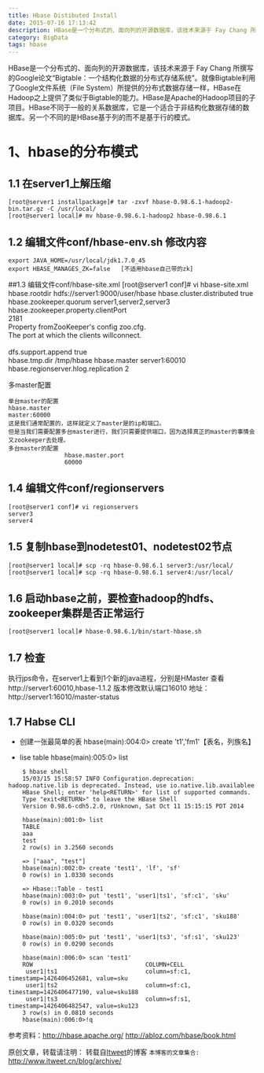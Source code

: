 ```yaml
---
title: Hbase Distibuted Install
date: 2015-07-16 17:13:42
description: HBase是一个分布式的、面向列的开源数据库，该技术来源于 Fay Chang 所撰写的Google论文“Bigtable：一个结构化数据的分布式存储系统”。
category: BigData
tags: hbase
---
```


HBase是一个分布式的、面向列的开源数据库，该技术来源于 Fay Chang 所撰写的Google论文“Bigtable：一个结构化数据的分布式存储系统”。就像Bigtable利用了Google文件系统（File System）所提供的分布式数据存储一样，HBase在Hadoop之上提供了类似于Bigtable的能力。HBase是Apache的Hadoop项目的子项目。HBase不同于一般的关系数据库，它是一个适合于非结构化数据存储的数据库。另一个不同的是HBase基于列的而不是基于行的模式。

# 1、hbase的分布模式

## 1.1 在server1上解压缩
	[root@server1 installpackage]# tar -zxvf hbase-0.98.6.1-hadoop2-bin.tar.gz -C /usr/local/
	[root@server1 local]# mv hbase-0.98.6.1-hadoop2 hbase-0.98.6.1

## 1.2 编辑文件conf/hbase-env.sh 修改内容
    export JAVA_HOME=/usr/local/jdk1.7.0_45
	export HBASE_MANAGES_ZK=false	[不适用hbase自己带的zk]

##1.3 编辑文件conf/hbase-site.xml
	[root@server1 conf]# vi hbase-site.xml 
	<property>
	  <name>hbase.rootdir</name>
	  <value>hdfs://server1:9000/user/hbase</value>
	</property>
	<property>
	  <name>hbase.cluster.distributed</name>
	  <value>true</value>
	</property>
	<property>
	  <name>hbase.zookeeper.quorum</name>
	  <value>server1,server2,server3</value>
	</property>	
	<property>  
	 <name>hbase.zookeeper.property.clientPort</name>  
	 <value>2181</value>  
	 <description>Property fromZooKeeper's config zoo.cfg.  
	 The port at which the clients willconnect.  
	 </description>  
	</property>
	<property>
	 <name>dfs.support.append</name>
	 <value>true</value>
	</property>  
	<property>
	 <name>hbase.tmp.dir</name>
	 <value>/tmp/hbase</value>
	 </property>
	<property>
	  <name>hbase.master</name>
	  <value>server1:60010</value>
	</property>	
	<property>
	 <name>hbase.regionserver.hlog.replication</name>
	 <value>2</value>
	</property>

多master配置
```
单台master的配置
hbase.master
master:60000
这是我们通常配置的，这样就定义了master是的ip和端口。
但是当我们需要配置多台master进行，我们只需要提供端口，因为选择真正的master的事情会又zookeeper去处理。
多台master的配置
                hbase.master.port
                60000
```

## 1.4 编辑文件conf/regionservers
	[root@server1 conf]# vi regionservers
    server3
    server4	

## 1.5 复制hbase到nodetest01、nodetest02节点
	[root@server1 local]# scp -rq hbase-0.98.6.1 server3:/usr/local/
	[root@server1 local]# scp -rq hbase-0.98.6.1 server4:/usr/local/

## 1.6 启动hbase之前，要检查hadoop的hdfs、zookeeper集群是否正常运行
    [root@server1 local]# hbase-0.98.6.1/bin/start-hbase.sh


## 1.7 检查
   执行jps命令，在server1上看到1个新的java进程，分别是HMaster
   查看http://server1:60010,hbase-1.1.2 版本修改默认端口16010 
   地址：http://server1:16010/master-status

## 1.7 Habse CLI
- 创建一张最简单的表
  hbase(main):004:0> create 't1','fm1'【表名，列族名】

- lise table
  hbase(main):005:0> list

```
	$ hbase shell
	15/03/15 15:58:57 INFO Configuration.deprecation: hadoop.native.lib is deprecated. Instead, use io.native.lib.availablee
	HBase Shell; enter 'help<RETURN>' for list of supported commands.
	Type "exit<RETURN>" to leave the HBase Shell
	Version 0.98.6-cdh5.2.0, rUnknown, Sat Oct 11 15:15:15 PDT 2014

	hbase(main):001:0> list
	TABLE                                                                                                                                  
	aaa                                                                                                                                    
	test                                                                                                                                   
	2 row(s) in 3.2560 seconds

	=> ["aaa", "test"]
	hbase(main):002:0> create 'test1', 'lf', 'sf'
	0 row(s) in 1.0330 seconds

	=> Hbase::Table - test1
	hbase(main):003:0> put 'test1', 'user1|ts1', 'sf:c1', 'sku'
	0 row(s) in 0.2010 seconds

	hbase(main):004:0> put 'test1', 'user1|ts2', 'sf:c1', 'sku188'
	0 row(s) in 0.0320 seconds

	hbase(main):005:0> put 'test1', 'user1|ts3', 'sf:s1', 'sku123'
	0 row(s) in 0.0290 seconds

	hbase(main):006:0> scan 'test1'
	ROW                                COLUMN+CELL                                                                                         
	 user1|ts1                         column=sf:c1, timestamp=1426406452681, value=sku                                                   
	 user1|ts2                         column=sf:c1, timestamp=1426406477190, value=sku188                                                
	 user1|ts3                         column=sf:s1, timestamp=1426406482547, value=sku123                                                
	3 row(s) in 0.0810 seconds
	hbase(main):006:0>!q
```

参考资料：http://hbase.apache.org/
		  http://abloz.com/hbase/book.html


原创文章，转载请注明： 转载自[Itweet](http://www.itweet.cn)的博客
`本博客的文章集合:` http://www.itweet.cn/blog/archive/